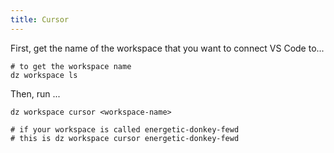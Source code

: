 ```yaml
---
title: Cursor
---
```


First, get the name of the workspace that you want to connect VS Code to...

```
# to get the workspace name
dz workspace ls
```

Then, run ...

```
dz workspace cursor <workspace-name>

# if your workspace is called energetic-donkey-fewd
# this is dz workspace cursor energetic-donkey-fewd
```
